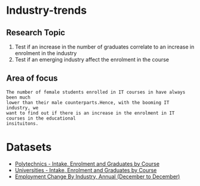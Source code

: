 # Industry-trends

## Research Topic
1. Test if an increase in the number of graduates correlate to an increase in enrolment in the industry
2. Test if an emerging industry affect the enrolment in the course


## Area of focus
```
The number of female students enrolled in IT courses in have always been much
lower than their male counterparts.Hence, with the booming IT industry, we
want to find out if there is an increase in the enrolment in IT courses in the educational
insituitons.
```
# Datasets

- [Polytechnics - Intake, Enrolment and Graduates by Course](https://data.gov.sg/dataset/polytechnics-intake-enrolment-and-graduates-by-course)
- [Universities - Intake, Enrolment and Graduates by Course](https://data.gov.sg/dataset/universities-intake-enrolment-and-graduates-by-course)
- [Employment Change By Industry, Annual (December to December)](https://data.gov.sg/dataset/employment-change-by-industry-annual)

